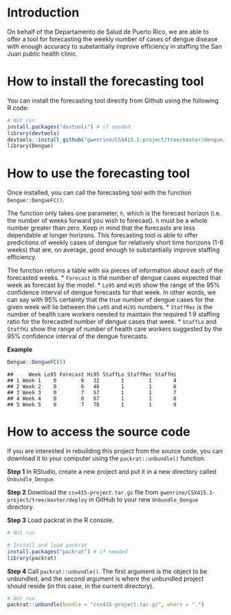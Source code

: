 Introduction
============

On behalf of the Departamento de Salud de Puerto Rico, we are able to offer a tool for forecasting the weekly number of cases of dengue disease with enough accuracy to substantially improve efficiency in staffing the San Juan public health clinic.

How to install the forecasting tool
===================================

You can install the forecasting tool directly from Github using the following R code:

``` r
# Not run
install.packages("devtools") # if needed
library(devtools)
devtools::install_github("gwenrino/CSX415.1-project/tree/master/dengue/pkgs/Dengue")
library(Dengue)
```

How to use the forecasting tool
===============================

Once installed, you can call the forecasting tool with the function `Dengue::DengueFC()`.

The function only takes one parameter, `h`, which is the forecast horizon (i.e. the number of weeks forward you wish to forecast). `h` must be a whole number greater than zero. Keep in mind that the forecasts are less dependable at longer horizons. This forecasting tool is able to offer predictions of weekly cases of dengue for relatively short time horizons (1-6 weeks) that are, on average, good enough to substantially improve staffing efficiency.

The function returns a table with six pieces of information about each of the forecasted weeks.
\* `Forecast` is the number of dengue cases expected that week as forecast by the model.
\* `Lo95` and `Hi95` show the range of the 95% confidence interval of dengue forecasts for that week. In other words, we can say with 95% certainty that the true number of dengue cases for the given week will lie between the `Lo95` and `Hi95` numbers.
\* `StaffRec` is the number of health care workers needed to maintain the required 1:9 staffing ratio for the forecasted number of dengue cases that week.
\* `StaffLo` and `StaffHi` show the range of number of health care workers suggested by the 95% confidence interval of the dengue forecasts.

**Example**

``` r
Dengue::DengueFC(5)
```

    ##     Week Lo95 Forecast Hi95 StaffLo StaffRec StaffHi
    ## 1 Week 1    0        6   32       1        1       4
    ## 2 Week 2    0        6   46       1        1       6
    ## 3 Week 3    0        7   57       1        1       7
    ## 4 Week 4    0        6   67       1        1       8
    ## 5 Week 5    0        7   76       1        1       9

How to access the source code
=============================

If you are interested in rebuilding this project from the source code, you can download it to your computer using the `packrat::unbundle()` function.

**Step 1**
In RStudio, create a new project and put it in a new directory called `Unbundle_Dengue`.

**Step 2**
Download the `csx415-project.tar.gz` file from `gwenrino/CSX415.1-project/tree/master/deploy` in GitHub to your new `Unbundle_Dengue` directory.

**Step 3**
Load packrat in the R console.

``` r
# Not run

# Install and load packrat
install.packages("packrat") # if needed
library(packrat)
```

**Step 4**
Call `packrat::unbundle()`. The first argument is the object to be unbundled, and the second argument is where the unbundled project should reside (in this case, in the current directory).

``` r
# Not run
packrat::unbundle(bundle = "csx415-project.tar.gz", where = ".")
```
